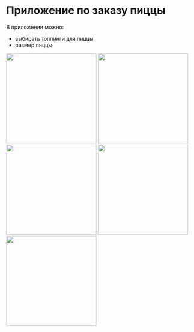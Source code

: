 # Приложение по заказу пиццы
В приложении можно:
- выбирать топпинги для пиццы
- размер пиццы
<p>
    <img src= "https://i.imgur.com/QDcK5Of.png" width="240">
    <img src= "https://i.imgur.com/6Wbn9Pf.png" width="240" >
    <img src= "https://i.imgur.com/3DJzZIx.png" width="240" >
    <img src= "https://i.imgur.com/OeS0uyJ.png" width="240" >
    <img src= "https://i.imgur.com/NrqtOfS.png" width="240" >
</p>
